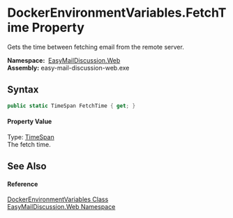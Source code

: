 DockerEnvironmentVariables.FetchTime Property
=============================================
Gets the time between fetching email from the remote server.

  **Namespace:**  [EasyMailDiscussion.Web][1]  
  **Assembly:** easy-mail-discussion-web.exe

Syntax
------

```csharp
public static TimeSpan FetchTime { get; }
```

#### Property Value
Type: [TimeSpan][2]  
 The fetch time. 

See Also
--------

#### Reference
[DockerEnvironmentVariables Class][3]  
[EasyMailDiscussion.Web Namespace][1]  

[1]: ../README.md
[2]: https://docs.microsoft.com/dotnet/api/system.timespan
[3]: README.md